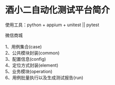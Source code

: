 # 酒小二自动化测试平台简介

使用工具：python + appium + unitest || pytest

微信商城\
\
1、用例集合(case)\
2、公共模块封装(common)\
3、配置信息(config)\
4、定位方式封装(element)\
5、业务模块(operation)\
6、用例批量执行以及生成测试报告(run)





